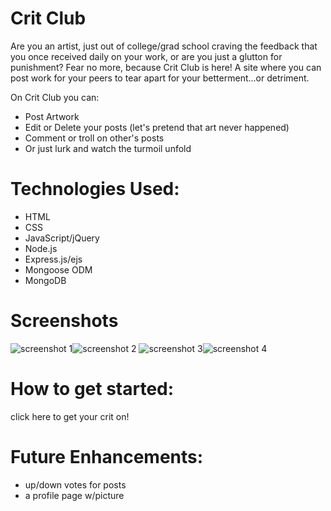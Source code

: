 # Crit Club

Are you an artist, just out of college/grad school craving the feedback that you once received daily on your work, or are you just a glutton for punishment? Fear no more, because Crit Club is here! A site where you can post work for your peers to tear apart for your betterment...or detriment. 

On Crit Club you can:
- Post Artwork
- Edit or Delete your posts (let's pretend that art never happened)
- Comment or troll on other's posts 
- Or just lurk and watch the turmoil unfold

# Technologies Used:
- HTML
- CSS
- JavaScript/jQuery
- Node.js
- Express.js/ejs
- Mongoose ODM
- MongoDB

# Screenshots
![screenshot 1](public/images/screenShot1.png)![screenshot 2](public/images/screenShot2.png)
![screenshot 3](public/images/screenShot3.png)![screenshot 4](public/images/screenShot4.png)


# How to get started:
click here to get your crit on!

# Future Enhancements:

- up/down votes for posts
- a profile page w/picture 



